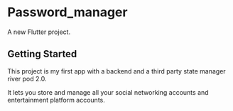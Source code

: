# Password_manager

A new Flutter project.

## Getting Started

This project is my first app with a backend and a third party state manager river pod 2.0.

It lets you store and manage all your social networking accounts and entertainment platform accounts.




